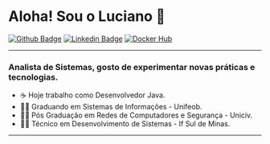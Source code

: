 # Aloha! Sou o Luciano 👋

[![Github Badge](https://img.shields.io/badge/-Github-000?style=flat-square&logo=Github&logoColor=white&link=https://github.com/lucianoromero)](https://github.com/lucianoromero)
[![Linkedin Badge](https://img.shields.io/badge/-LinkedIn-blue?style=flat-square&logo=Linkedin&logoColor=white&link=https://www.linkedin.com/in/lucianoromero/)](https://www.linkedin.com/in/luciano-luiz-romero-6818bbb3//)
[![Docker Hub](https://img.shields.io/badge/-Docker-black?style=flat-square&logo=docker)](https://hub.docker.com/u/lucianoromero)
***
### Analista de Sistemas, gosto de experimentar novas práticas e tecnologias. 
* ☕ Hoje trabalho como Desenvolvedor Java.
* 👨‍🎓 Graduando em Sistemas de Informações - Unifeob.
* 👨‍🎓 Pós Graduação em Redes de Computadores e Segurança - Uniciv. 
* 👨‍🎓 Técnico em Desenvolvimento de Sistemas - If Sul de Minas. 
***
